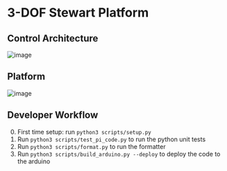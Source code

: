 # 3-DOF Stewart Platform

## Control Architecture
![image](https://github.com/user-attachments/assets/f244df79-96c0-45f6-99fd-0ee2d71eee96)

## Platform 

![image](https://github.com/user-attachments/assets/83f0e549-1c1d-4a22-9210-8dc8db567784)

## Developer Workflow
0. First time setup: run `python3 scripts/setup.py`
1. Run `python3 scripts/test_pi_code.py` to run the python unit tests
2. Run `python3 scripts/format.py` to run the formatter
3. Run `python3 scripts/build_arduino.py --deploy` to deploy the code to the arduino
